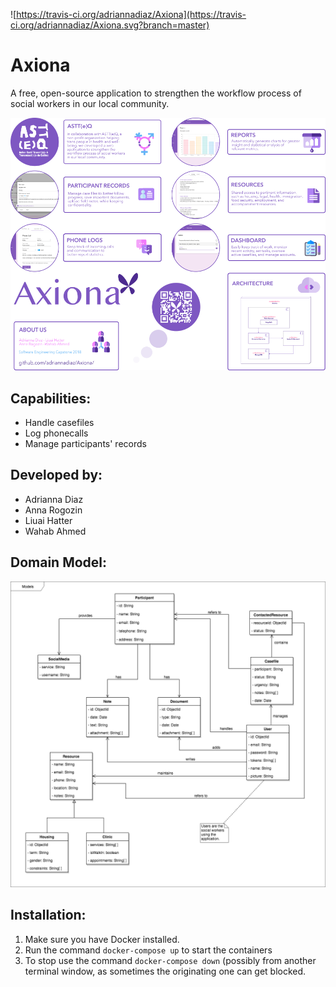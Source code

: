 ![https://travis-ci.org/adriannadiaz/Axiona](https://travis-ci.org/adriannadiaz/Axiona.svg?branch=master) 

Axiona
============

A free, open-source application to strengthen the workflow process of social workers in our local community.


![Capstone Poster](documentation/Axiona-poster.png)



Capabilities:
-------------
- Handle casefiles
- Log phonecalls
- Manage participants' records


Developed by:
-------------
- Adrianna Diaz
- Anna Rogozin
- Liuai Hatter
- Wahab Ahmed

Domain Model:
-------------

![Image of Domain Model](documentation/domain-model.png)


Installation:
-------------

1. Make sure you have Docker installed.
2. Run the command `docker-compose up` to start the containers
3. To stop use the command `docker-compose down` (possibly from another terminal window, as sometimes the originating one can get blocked.
